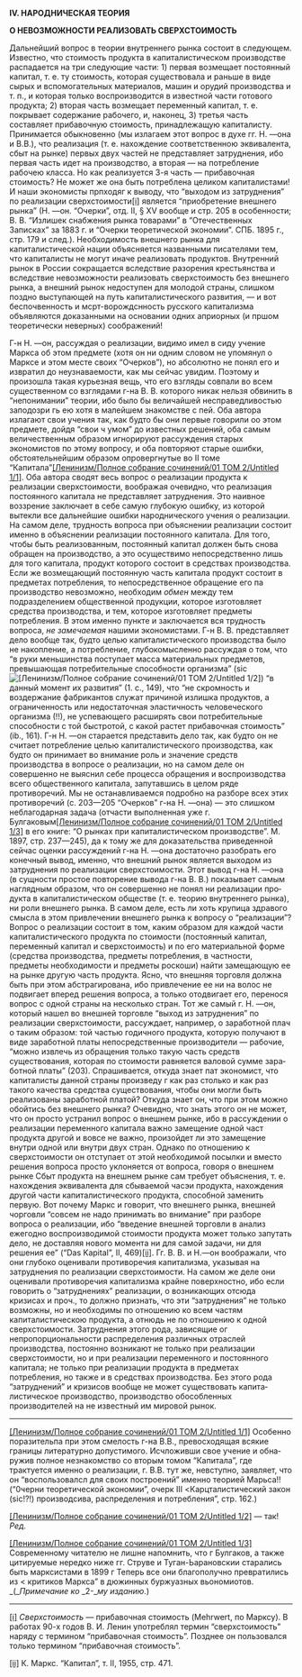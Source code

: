 **IV. НАРОДНИЧЕСКАЯ ТЕОРИЯ**

**О НЕВОЗМОЖНОСТИ РЕАЛИЗОВАТЬ СВЕРХСТОИМОСТЬ**

Дальнейший вопрос в теории внутреннего рынка состоит в следующем. Известно, что стоимость продукта в капиталистическом производстве распадается на три следующие части: 1) первая возмещает постоянный капитал, т. е. ту стоимость, которая существовала и раньше в виде сырых и вспомогательных материалов, машин и орудий производства и т. п., и которая только воспроизводится в известной части готового продукта; 2) вторая часть возмещает переменный капитал, т. е. покрывает содержание рабочего, и, наконец, 3) третья часть составляет прибавочную стоимость, принадле­жащую капиталисту. Принимается обыкновенно (мы излагаем этот вопрос в духе гг. H. —она и В.В.), что реализация (т. е. нахождение соответственною эквивалента, сбыт на рынке) первых двух частей не представляет затруднения, ибо первая часть идет на производство, а вторая — на потребление рабочею класса. Но как реализуется 3-я часть — прибавочная стоимость? Не может же она быть потреблена целиком капиталистами! И наши экономисты прпходяг к выводу, что “выходом из затруднения” по реализации сверх­стоимости[[i]](#_edn1) является “приобретение внешнего рынка” (Н. —он. “Очерки”, отд. II, § XV вообще и стр. 205 в особенности; В. В. “Излишек снабжения рынка товарами” в “Отечественных Записках” за 1883 г. и “Очерки теоретической экономии”. СПБ. 1895 г., стр. 179 и след.). Необходимость внешнего рынка для капиталистической нации объясняется названными пи­сателями тем, что капиталисты не могут иначе реали­зовать продуктов. Внутренний рынок в России сокра­щается вследствие разорения крестьянства и вследствие невозможности реализовать сверхстоимость без внеш­него рынка, а внешний рынок недоступен для молодой страны, слишком поздно выступающей на путь капита­листического развития, — и вот беспочвенность и мсрт-ворождснность русского капитализма объявляются до­казанными на основании одних априорных (и пршом теоретически неверных) соображений!

Г-н Н. —он, рассуждая о реализации, видимо имел в сиду учение Маркса об этом предмете (хотя он ни одним словом не упомянул о Марксе и этом месте своих “Очерков”), но абсолютно не понял его и извратил до неузнаваемости, как мы сейчас увидим. Поэтому и произошла такая курьезная вещь, что его взгляды совпали во всем существенном со взглядами г-на В. В. которого никак нельзя обвинить в “непонимании” теории, ибо было бы величайшей несправедливостью заподозри гь ею хотя в малейшем знакомстве с пей. Оба автора излагают свои учения так, как будто бы они первые говорили оо этом предмете, дойдя “свои ч умом” до известных решений, оба самым величественным образом игнорируют рассуждения старых экономистов по этому вопросу, и оба повторяют старые ошибки, обстоятельнейшим образом опровергнутые во II томе “Капитала”[[Ленинизм/Полное собрание сочинений/01 ТОМ 2/Untitled 1/1]](#_ftn1). Оба автора сводят весь вопрос о реали­зации продукта к реализации сверхстоимости, вообра­жая очевидно, что реализация постоянного капитала не представляет затруднения. Это наивное воззрение заключает в себе самую глубокую ошибку, из которой вытекли все дальнейшие ошибки народнического уче­ния о реализации. На самом деле, трудность вопроса при объяснении реализации состоит именно в объяс­нении реализации постоянного капитала. Для того, чтобы быть реализованным, постоянный капитал дол­жен быть снова обращен на производство, а это осу­ществимо непосредственно лишь для того капитала, продукт которого состоит в средствах производства. Если же возмещающий постоянную часть капитала продукт состоит в предметах потребления, то непосред­ственное обращение его па производство невозможно, необходим _обмен_ между тем подразделением обще­ственной продукции, которое изготовляет средства производства, и тем, которое изготовляет предметы потребления. В этом именно пункте и заключается вся трудность вопроса, _не замечаемая_ нашими экономи­стами. Г-н В. В. представляет дело вообще так, будто целью капиталистического производства было не на­копление, а потребление, глубокомысленно рассуждая о том, что “в руки меньшинства поступает масса мате­риальных предметов, превышающая потребительные способности организма” (sic![[Ленинизм/Полное собрание сочинений/01 ТОМ 2/Untitled 1/2]](#_ftn2)) “в данный момент их развития” (1. с., 149), что “не скромность и воздержание фабрикантов служат причиной излишка продуктов, а ограниченность или недостаточная эластичность чело­веческого организма (!!), не успевающего расширять свои потребительные способности с той быстротой, с какой растет прибавочная стоимость” (ib., 161). Г-н Н. —он старается представить дело так, как будто он не считает потребление целью капиталистического производства, как будто он принимает во внимание роль и значение средств производства в вопросе о реа­лизации, но на самом деле он совершенно не выяснил себе процесса обращения и воспроизводства всего об­щественного капитала, запутавшись в целом ряде противоречий. Мы не останавливаемся подробно на разборе всех этих противоречий (с. 203—205 “Очерков” г-на Н. —она) — это слишком неблагодарная задача (отчасти выполненная уже г. Булгаковым[[Ленинизм/Полное собрание сочинений/01 ТОМ 2/Untitled 1/3]](#_ftn3) в его книге: “О рынках при капиталистическом произ­водстве”. М. 1897, стр. 237—245), да к тому же для доказательства приведенной сейчас оценки рассужде­ний г-на Н. —она достаточно разобрать его конечный вывод, именно, что внешний рынок является выходом из затруднения по реализации сверхстоимости. Этот вывод г-на Н. —она (в сущности простое повторение вывода г-на В. В.) показывает самым наглядным обра­зом, что он совершенно не понял ни реализации про­дукта в капиталистическом обществе (т. е. теорию внут­реннего рынка), ни роли внешнего рынка. В самом деле, есть ли хоть крупица здравого смысла в этом привлечении внешнего рынка к вопросу о “реализации”? Вопрос о реализации состоит в том, каким образом для каждой части капиталистического продукта по стои­мости (постоянный капитал, переменный капитал и сверхстоимость) и по его материальной форме (средства производства, предметы потребления, в частности, предметы необходимости и предметы роскоши) найти замещающую ее на рынке другую часть продукта. Ясно, что внешняя торговля должна быть при этом абстраги­рована, ибо привлечение ее ни на волос не подвигает вперед решения вопроса, а только отодвигает его, перенося вопрос с одной страны на несколько стран. Тот же самый г. Н. —он, который нашел во внешней торговле “выход из затруднения” по реализации сверх­стоимости, рассуждает, например, о заработной плач о таким образом: той частью годичного продукта, кото­рую получают в виде заработной платы непосредствен­ные производители — рабочие, “можно извлечь из обращения только такую часть средств существования, которая по стоимости равняется валовой сумме зара­ботной платы” (203). Спрашивается, откуда знает пат экономист, что капиталисты данной страны произведу г как раз столько и как раз такого качества средства существования, чтобы они могли быть реализованы заработной платой? Откуда знает он, что при этом можно обойтись без внешнего рынка? Очевидно, что знать этого он не может, что он просто устранил вопрос о внешнем рынке, ибо в рассуждении о реализации переменного капитала важно замещение одной част продукта другой и вовсе не важно, произойдет ли это замещение внутри одной или внутри двух стран. Однако по отношению к сверхстоимости он отступает от этой необходимой посылки и вместо решения вопроса просто уклоняется от вопроса, говоря о внешнем рынке Сбыт продукта на внешнем рынке сам требует объяснения, т. е. нахождения эквивалента для сбываемой часэи продукта, нахождения другой части капиталистиче­ского продукта, способной заменить первую. Вот почему Маркс и говорит, что внешнего рынка, внешней чорговли “совсем не надо принимать во внимание” при разборе вопроса о реализации, ибо “введение внешней торговли в анализ ежегодно воспроизводимой стоимости продукта может только запутать дело, не доставляя нового момента ни для самой задачи, ни для решения ее” (“Das Kapital”, II, 469)[[ii]](#_edn2). Гг. В. В. и Н.—он вообра­жали, что они глубоко оценивали противоречия ка­питализма, указывая на затруднения по реализации сверхстоимости. На самом же деле они оценивали про­тиворечия капитализма крайне поверхностно, ибо если говорить о “затруднениях” реализации, о возникающих отсюда кризисах и проч., то должно признать, что эти “затруднения” не только возможны, но и необходимы по отношению ко всем частям капиталистическою продукта, а отнюдь не по отношению к одной сверх­стоимости. Затруднения этого рода, зависящие ог непропорциональности распределения различных отра­слей производства, постоянно возникают не только при реализации сверхстоимости, но и при реализации пере­менного и постоянного капитала; не только при реа­лизации продукта в предметах потребления, но также и в средствах производства. Без этого рода “затрудне­ний” и кризисов вообще не может существовать капита­листическое производство, производство обособленных производителей на не известный им мировой рынок.

  

---

[[Ленинизм/Полное собрание сочинений/01 ТОМ 2/Untitled 1/1]](#_ftnref1) Особенно поразительпа при этом смелость г-на В.В., превосходящая всякие границы литературно допустимого. Исчложивши свое учение и обна­ружив полное незнакомство со вторым томом “Капитала”, где трактуется именно о реализации, г. В.В. тут же, невступно, заявляет, что он “воспользовалсл для своих построений” именно теорией Марьса!! (“0черни теоретической экономии”, очерк III <Карцталистический закон (sic!?!) производсива, распределения и потребления”, стр. 162.)

[[Ленинизм/Полное собрание сочинений/01 ТОМ 2/Untitled 1/2]](#_ftnref2) — так! _Ред._

[[Ленинизм/Полное собрание сочинений/01 ТОМ 2/Untitled 1/3]](#_ftnref3) Современному читателю не лишне напомнить, что г Булгаков, а так­же цитируемые нередко ниже гг. Струве и Туган-Ьарановскии старались быть марксистами в 1899 г Теперь все они благополучно превратились из < критиков Маркса” в дюжинных буржуазных вьономиотов. _(__Примечание_ _ко_ _2-__му_ _изданию_.)

  

---

[[i]](#_ednref1) _Сверхстоимость —_ прибавочная стоимость (Mehrwert, по Марксу). В работах 90-х годов В. И. Ленин употреблял тер­мин “сверхстоимость” наряду с термином “прибавочная стоимость”. Позднее он пользовался только термином “при­бавочная стоимость”.

[[ii]](#_ednref2) К. Маркс. “Капитал”, т. II, 1955, стр. 471.
